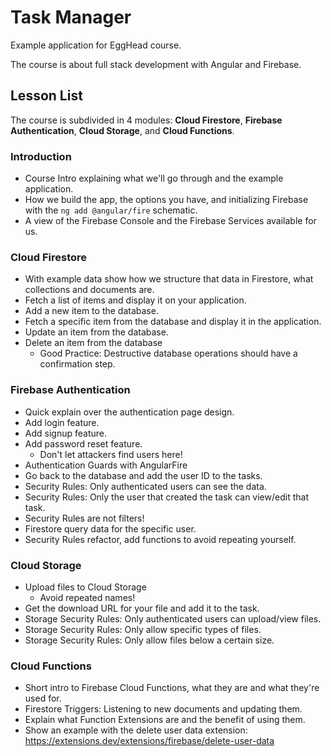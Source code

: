 # Task Manager

Example application for EggHead course.

The course is about full stack development with Angular and Firebase.

## Lesson List

The course is subdivided in 4 modules: **Cloud Firestore**, **Firebase Authentication**, **Cloud Storage**, and **Cloud Functions**.

### Introduction

- Course Intro explaining what we'll go through and the example application.
- How we build the app, the options you have, and initializing Firebase with the `ng add @angular/fire` schematic.
- A view of the Firebase Console and the Firebase Services available for us.

### Cloud Firestore

- With example data show how we structure that data in Firestore, what collections and documents are.
- Fetch a list of items and display it on your application.
- Add a new item to the database.
- Fetch a specific item from the database and display it in the application.
- Update an item from the database.
- Delete an item from the database
  - Good Practice: Destructive database operations should have a confirmation step.

### Firebase Authentication

- Quick explain over the authentication page design.
- Add login feature.
- Add signup feature.
- Add password reset feature.
  - Don't let attackers find users here!
- Authentication Guards with AngularFire
- Go back to the database and add the user ID to the tasks.
- Security Rules: Only authenticated users can see the data.
- Security Rules: Only the user that created the task can view/edit that task.
- Security Rules are not filters!
- Firestore query data for the specific user.
- Security Rules refactor, add functions to avoid repeating yourself.

### Cloud Storage

- Upload files to Cloud Storage
  - Avoid repeated names!
- Get the download URL for your file and add it to the task.
- Storage Security Rules: Only authenticated users can upload/view files.
- Storage Security Rules: Only allow specific types of files.
- Storage Security Rules: Only allow files below a certain size.

### Cloud Functions

- Short intro to Firebase Cloud Functions, what they are and what they're used for.
- Firestore Triggers: Listening to new documents and updating them.
- Explain what Function Extensions are and the benefit of using them.
- Show an example with the delete user data extension: https://extensions.dev/extensions/firebase/delete-user-data
